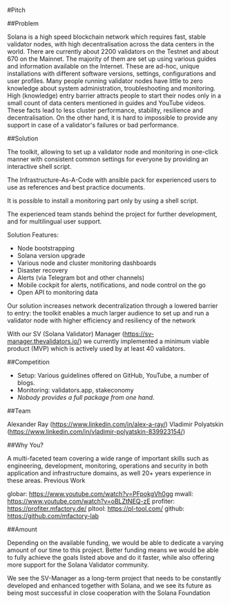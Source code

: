 #Pitch

##Problem

Solana is a high speed blockchain network which requires fast, stable validator nodes, with high decentralisation across the data centers in the world.
There are currently about 2200 validators on the Testnet and about 670 on the Mainnet. The majority of them are set up using various guides and information available on the Internet. 
These are ad-hoc, unique installations with different software versions, settings, configurations and user profiles.
Many people running validator nodes have little to zero knowledge about system administration, troubleshooting and monitoring.
High (knowledge) entry barrier attracts people to start their nodes only in a small count of data centers mentioned in guides and YouTube videos.
These facts lead to less cluster performance, stability, resilience and decentralisation. On the other hand, it is hard to impossible to provide any support in case of a validator's failures or bad performance.

##Solution

The toolkit, allowing to set up a validator node and monitoring in one-click manner with consistent common settings for everyone by providing an interactive shell script.

The Infrastructure-As-A-Code with ansible pack for experienced users to use as references and best practice documents.

It is possible to install a monitoring part only by using a shell script.

The experienced team stands behind the project for further development, and for multilingual user support.

Solution Features:
- Node bootstrapping
- Solana version upgrade
- Various node and cluster monitoring dashboards
- Disaster recovery
- Alerts (via Telegram bot and other channels)
- Mobile cockpit for alerts, notifications, and node control on the go
- Open API to monitoring data

Our solution increases network decentralization through a lowered barrier to entry: the toolkit enables a much larger audience to set up and run a validator node with
higher efficiency and resiliency of the network

With our SV (Solana Validator) Manager (https://sv-manager.thevalidators.io/) we currently implemented a minimum viable product (MVP) which is actively used by at least 40 validators.

##Competition

- Setup: Various guidelines offered on GitHub, YouTube, a number of blogs.
- Monitoring: validators.app, stakeconomy
- *Nobody provides a full package from one hand.*

##Team

Alexander Ray (https://www.linkedin.com/in/alex-a-ray/)
Vladimir Polyatskin (https://www.linkedin.com/in/vladimir-polyatskin-839923154/)

##Why You?

A multi-faceted team covering a wide range of important skills such as
engineering, development, monitoring, operations and security in both application and infrastructure domains, as well 20+ years experience in these areas.
Previous Work

globar: https://www.youtube.com/watch?v=PFpokgVh0gg
mwall: https://www.youtube.com/watch?v=oBLZtNEQ-zE
profiter: https://profiter.mfactory.de/
pltool: https://pl-tool.com/
github: https://github.com/mfactory-lab

##Amount

Depending on the available funding, we would be able to dedicate a varying amount of our time to this project. Better funding means we would be able to fully achieve the goals listed above and do it faster, while also offering more support for the Solana Validator community.

We see the SV-Manager as a long-term project that needs to be constantly developed and enhanced together with Solana, and we see its future as being most successful in close cooperation with the Solana Foundation






